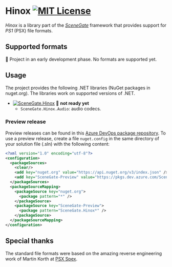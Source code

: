 # Hinox [![MIT License](https://img.shields.io/badge/license-MIT-blue.svg?style=flat)](https://choosealicense.com/licenses/mit/)

_Hinox_ is a library part of the [_SceneGate_](https://github.com/SceneGate)
framework that provides support for _PS1_ (PSX) file formats.

## Supported formats

🚧 Project in an early development phase. No formats are supported yet.

## Usage

The project provides the following .NET libraries (NuGet packages in nuget.org).
The libraries work on supported versions of .NET.

- [![SceneGate.Hinox](https://img.shields.io/nuget/v/SceneGate.Hinox?label=SceneGate.Hinox&logo=nuget)](https://www.nuget.org/packages/SceneGate.Hinox)
  🚧 **not ready yet**
  - `SceneGate.Hinox.Audio`: audio codecs.

### Preview release

Preview releases can be found in this
[Azure DevOps package repository](https://dev.azure.com/SceneGate/SceneGate/_packaging?_a=feed&feed=SceneGate-Preview).
To use a preview release, create a file `nuget.config` in the same directory of
your solution file (.sln) with the following content:

```xml
<?xml version="1.0" encoding="utf-8"?>
<configuration>
  <packageSources>
    <clear/>
    <add key="nuget.org" value="https://api.nuget.org/v3/index.json" />
    <add key="SceneGate-Preview" value="https://pkgs.dev.azure.com/SceneGate/SceneGate/_packaging/SceneGate-Preview/nuget/v3/index.json" />
  </packageSources>
  <packageSourceMapping>
    <packageSource key="nuget.org">
      <package pattern="*" />
    </packageSource>
    <packageSource key="SceneGate-Preview">
      <package pattern="SceneGate.Hinox*" />
    </packageSource>
  </packageSourceMapping>
</configuration>
```

## Special thanks

The standard file formats were based on the amazing reverse engineering work of
Martin Korth at [PSX Spex](http://problemkaputt.de/psx-spx.htm).

